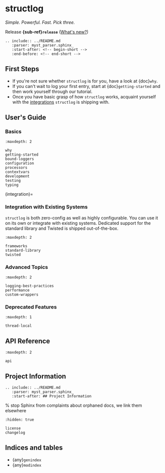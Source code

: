 # structlog

*Simple. Powerful. Fast. Pick three.*

Release **{sub-ref}`release`**  ([What's new?](changelog))

```{eval-rst}
.. include:: ../README.md
   :parser: myst_parser.sphinx_
   :start-after: <!-- begin-short -->
   :end-before: <!-- end-short -->

```


## First Steps

- If you're not sure whether `structlog` is for you, have a look at {doc}`why`.
- If you can't wait to log your first entry, start at {doc}`getting-started` and then work yourself through our tutorial.
- Once you have basic grasp of how `structlog` works, acquaint yourself with the [integrations](integration) `structlog` is shipping with.


## User's Guide

### Basics

```{toctree}
:maxdepth: 2

why
getting-started
bound-loggers
configuration
processors
contextvars
development
testing
typing
```

(integration)=

### Integration with Existing Systems

`structlog` is both zero-config as well as highly configurable.
You can use it on its own or integrate with existing systems.
Dedicated support for the standard library and Twisted is shipped out-of-the-box.

```{toctree}
:maxdepth: 2

frameworks
standard-library
twisted
```


### Advanced Topics

```{toctree}
:maxdepth: 2

logging-best-practices
performance
custom-wrappers
```


### Deprecated Features

```{toctree}
:maxdepth: 1

thread-local
```


## API Reference

```{toctree}
:maxdepth: 2

api
```


## Project Information

```{eval-rst}
.. include:: ../README.md
   :parser: myst_parser.sphinx_
   :start-after: ## Project Information

```

% stop Sphinx from complaints about orphaned docs, we link them elsewhere

```{toctree}
:hidden: true

license
changelog
```


## Indices and tables

- {any}`genindex`
- {any}`modindex`
